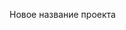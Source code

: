 <!-- ==========================================================
  Project: MOYAMOVA
  File: README.md
  Purpose: Документация (Markdown)
  Version: 1.0
  Last modified: 2025-10-19
-->
Новое название проекта
<!-- ====================== End of file =======================
  File: README.md • Version: 1.0 • 2025-10-19
-->
